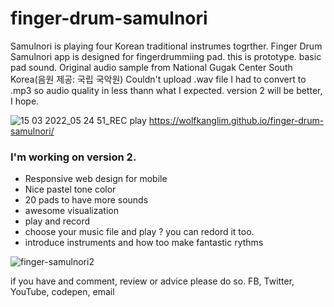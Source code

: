 
# finger-drum-samulnori
Samulnori  is playing  four Korean traditional instrumes togrther.
Finger Drum Samulnori app is designed for fingerdrummiing pad. this is prototype. basic pad sound.
Original audio sample from National Gugak Center South Korea(음원 제공: 국립 국악원) 
Couldn't upload .wav file I had to convert to .mp3 so audio quality in less thann what I expected.
version 2 will be better, I hope.

![15 03 2022_05 24 51_REC](https://user-images.githubusercontent.com/74490365/158348546-11e0314f-f286-4996-a8d1-cd1d1ebbc61e.png)
play
https://wolfkanglim.github.io/finger-drum-samulnori/

### I'm working on version 2.
- Responsive web design for mobile
- Nice pastel tone color
- 20 pads to have more sounds
- awesome visualization
- play and record
- choose your music file and play ? you can redord it too.
- introduce instruments and how too make fantastic rythms

![finger-samulnori2](https://user-images.githubusercontent.com/74490365/158348633-1bca6119-0a39-4f37-b9b3-c02756d61309.png)

if you have and comment, review or advice please do so. 
FB, Twitter, YouTube, codepen, email
